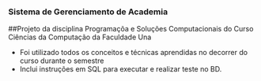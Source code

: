 ### Sistema de Gerenciamento de Academia
##Projeto da disciplina Programaçõa e Soluções Computacionais do Curso Ciências da Computação da Faculdade Una 

- Foi utilizado todos os conceitos e técnicas aprendidas no decorrer do curso durante o semestre
- Inclui instruções em SQL para executar e realizar teste no BD.
